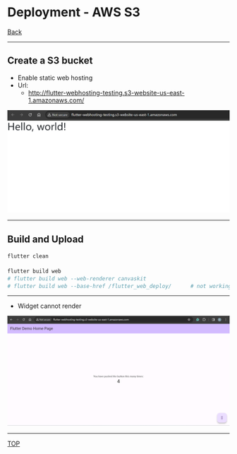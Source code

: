 # Deployment - AWS S3

[Back](../../README.md)

---

## Create a S3 bucket

- Enable static web hosting
- Url:
  - http://flutter-webhosting-testing.s3-website-us-east-1.amazonaws.com/

![pic](./pic/s301.png)

---

## Build and Upload

```sh
flutter clean

flutter build web
# flutter build web --web-renderer canvaskit
# flutter build web --base-href /flutter_web_deploy/      # not working
```

---

- Widget cannot render

![pic](./pic/s302.png)

---

[TOP](#deployment---aws-s3)
